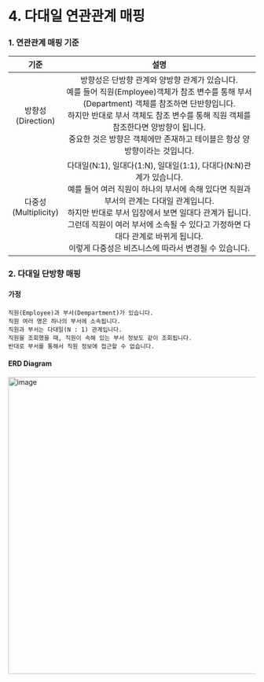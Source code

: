 <h1>4. 다대일 연관관계 매핑</h1>

<h3>1. 연관관계 매핑 기준</h3>

|기준|설명|
|:---:|:---:|
|방향성<br />(Direction)|방향성은 단방향 관계와 양방향 관계가 있습니다.<br /> 예를 들어 직원(Employee)객체가 참조 변수를 통해 부서(Department) 객체를 참조하면 단반향입니다.<br />하지만 반대로 부서 객체도 참조 변수를 통해 직원 객체를 참조한다면 양방향이 됩니다. <br />중요한 것은 방향은 객체에만 존재하고 테이블은 항상 양방향이라는 것입니다.|
|다중성<br />(Multiplicity)|다대일(N:1), 일대다(1:N), 일대일(1:1), 다대다(N:N)관계가 있습니다.<br />예를 들어 여러 직원이 하나의 부서에 속해 있다면 직원과 부서의 관계는 다대일 관계입니다.<br />하지만 반대로 부서 입장에서 보면 일대다 관계가 됩니다.<br />그런데 직원이 여러 부서에 소속될 수 있다고 가정하면 다대다 관계로 바뀌게 됩니다.<br />이렇게 다중성은 비즈니스에 따라서 변경될 수 있습니다.|

<h3>2. 다대일 단방향 매핑</h3>

<h4>가정</h4>

```
직원(Employee)과 부서(Dempartment)가 있습니다.
직원 여러 명은 하나의 부서에 소속됩니다.
직원과 부서는 다대일(N : 1) 관계입니다.
직원을 조회했을 때, 직원이 속해 있는 부서 정보도 같이 조회됩니다.
반대로 부서를 통해서 직원 정보에 접근할 수 없습니다.
```
<h4>ERD Diagram</h4>
<img width="604" alt="image" src="https://github.com/OliveLover/JPA-QuickStart/assets/118647313/07883519-8dc9-4627-b938-dd0eb613fdcd">


